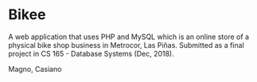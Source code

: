 # Bikee 

A web application that uses PHP and MySQL which is an online store of a physical bike shop business in Metrocor, Las Piñas. 
Submitted as a final project in CS 165 - Database Systems (Dec, 2018). 

Magno, Casiano
